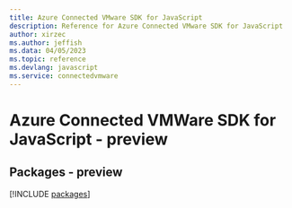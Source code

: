 ```yaml
---
title: Azure Connected VMware SDK for JavaScript
description: Reference for Azure Connected VMware SDK for JavaScript
author: xirzec
ms.author: jeffish
ms.data: 04/05/2023
ms.topic: reference
ms.devlang: javascript
ms.service: connectedvmware
---
```

# Azure Connected VMWare SDK for JavaScript - preview
## Packages - preview
[!INCLUDE [packages](connected-vmware-index.md)]